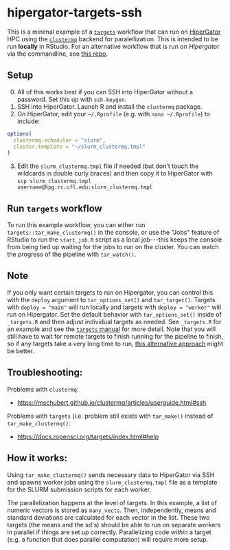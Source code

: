 # hipergator-targets-ssh

<!-- badges: start -->

<!-- badges: end -->

This is a minimal example of a [`targets`](https://docs.ropensci.org/targets/) workflow that can run on [HiperGator](https://www.rc.ufl.edu/services/hipergator/) HPC using the [`clustermq`](https://mschubert.github.io/clustermq/) backend for paralellization. This is intended to be run **locally** in RStudio. For an alternative workflow that is run *on Hipergator* via the commandline, see [this repo](https://github.com/BrunaLab/hipergator-targets).

## Setup
0. All of this works best if you can SSH into HiperGator without a password.  Set this up with `ssh-keygen`.
1. SSH into HiperGator.  Launch R and install the `clustermq` package.
2. On HiperGator, edit your `~/.Rprofile` (e.g. with `nano ~/.Rprofile`) to include:

```r
options(
  clustermq.scheduler = "slurm",
  cluster.template = "~/slurm_clustermq.tmpl"
)
```
3. Edit the `slurm_clustermq.tmpl` file if needed (but don't touch the wildcards in double curly braces) and then copy it to HiperGator with `scp slurm_clustermq.tmpl username@hpg.rc.ufl.edu:slurm_clustermq.tmpl`

## Run `targets` workflow
To run this example workflow, you can either run `targets::tar_make_clustermq()` in the console, or use the "Jobs" feature of RStudio to run the `start_job.R` script as a local job---this keeps the console from being tied up waiting for the jobs to run on the cluster.  You can watch the progress of the pipeline with `tar_watch()`.

## Note
If you only want certain targets to run on Hipergator, you can control this with the `deploy` argument to `tar_options_set()` and `tar_target()`.  Targets with `deploy = "main"` will  run locally and targets with `deploy = "worker"` will run on Hipergator. Set the default behavior with `tar_options_set()` inside of `_targets.R` and then adjust individual targets as needed.  See `_targets.R` for an example and see the [`targets` manual](https://books.ropensci.org/targets/hpc.html#advanced) for more detail. Note that you will still have to wait for remote targets to finish running for the pipeline to finish, so if any targets take a very long time to run, [this alternative approach](https://github.com/BrunaLab/hipergator-targets) might be better.

## Troubleshooting:

Problems with `clustermq`:

- https://mschubert.github.io/clustermq/articles/userguide.html#ssh

Problems with `targets` (i.e. problem still exists with `tar_make()` instead of `tar_make_clustermq()`:

- https://docs.ropensci.org/targets/index.html#help

## How it works:

Using `tar_make_clustermq()` sends necessary data to HiperGator via SSH and spawns worker jobs using the `slurm_clustermq.tmpl` file as a template for the SLURM submission scripts for each worker.

The parallelization happens at the level of targets.
In this example, a list of numeric vectors is stored as `many_vects`.
Then, independently, means and standard deviations are calculated for each vector in the list.
These two targets (the means and the sd's) should be able to run on separate workers in parallel if things are set up correctly.
Parallelizing code *within* a target (e.g. a function that does parallel computation) will require more setup.
